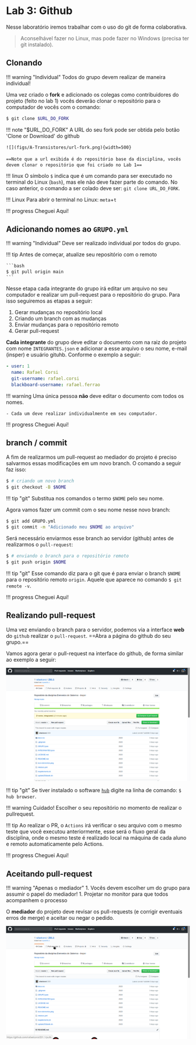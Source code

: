 # Lab 3: Github

Nesse laboratório iremos trabalhar com o uso do git de forma colaborativa.

> Aconselhável fazer no Linux, mas pode fazer no Windows (precisa ter git instalado).

## Clonando

!!! warning "Individual"
    Todos do grupo devem realizar de maneira individual!

Uma vez criado o **fork** e adicionado os colegas como contribuidores do projeto (feito no lab 1) vocês deverão clonar o repositório para o computador de vocês com o comando:

``` bash
$ git clone $URL_DO_FORK
```

!!! note "$URL_DO_FORK"
    A URL do seu fork pode ser obtida pelo botão 'Clone or Download' do github
    
    ![](figs/A-Transistores/url-fork.png){width=500}
    
    ==Note que a url exibida é do repositório base da disciplina, vocês
    devem clonar o repositório que foi criado no Lab 1==
    
!!! linux 
    O símbolo `$` indica que é um comando para ser executado no 
    terminal do Linux (`bash`), mas ele não deve fazer parte do comando.
    No caso anterior, o comando a ser colado deve ser: `git clone URL_DO_FORK`.
    
!!! Linux
    Para abrir o terminal no Linux: `meta`+`t` 

!!! progress 
    Cheguei Aqui!

## Adicionando nomes ao `GRUPO.yml`

!!! warning "Individual"
    Deve ser realizado individual por todos do grupo.

!!! tip
    Antes de começar, atualize seu repositório com o remoto
    
    ```bash
    $ git pull origin main
    ```
    
Nesse etapa cada integrante do grupo irá editar um arquivo no seu computador e realizar um pull-request para o repositório do grupo. Para isso seguiremos as etapas a seguir:

1. Gerar mudanças no repositório local
1. Criando um branch com as mudanças 
1. Enviar mudanças para o repositório remoto
1. Gerar pull-request

**Cada integrante** do grupo deve editar o documento com na raiz do projeto com nome `INTEGRANTES.json` 
e adicionar a esse arquivo o seu nome, e-mail (insper) e usuário gituhb. Conforme o exemplo a seguir:

``` yml
- user: 1
  name: Rafael Corsi
  git-username: rafael.corsi
  blackboard-username: rafael.ferrao
```

!!! warning 
    Uma única pessoa **não** deve editar o documento com todos os nomes.
    
    - Cada um deve realizar individualmente em seu computador.

!!! progress 
    Cheguei Aqui!

## branch / commit

A fim de realizarmos um pull-request ao mediador do projeto é preciso salvarmos essas modificações em um novo branch. O comando a seguir faz isso:

``` bash
$ # criando um novo branch
$ git checkout -B $NOME
```

!!! tip "git"
    Substitua nos comandos o termo `$NOME` pelo seu nome.

Agora vamos fazer um commit com o seu nome nesse novo branch:

``` bash
$ git add GRUPO.yml
$ git commit -m "Adicionado meu $NOME ao arquivo"
```

Será necessário enviarmos esse branch ao servidor (github) antes de realizarmos o `pull-request`:

``` bash
$ # enviando o branch para o repositório remoto
$ git push origin $NOME
```

!!! tip "git"
    Esse comando diz para o git que é para enviar o branch `$NOME` 
    para o repositório remoto `origin`. Aquele que aparece no comando `$ git remote -v`.

!!! progress 
    Cheguei Aqui!

## Realizando pull-request

Uma vez enviando o branch para o servidor, podemos via a interface **web** do `github` realizar o `pull-request`. ==Abra a página do github do seu grupo.== 

Vamos agora gerar o pull-request na interface do github, de forma similar ao exemplo a seguir:

![](figs/B-CI/pullrequest.gif)

!!! tip "git"
    Se tiver instalado o software [`hub`](https://github.com/github/hub) digite na linha de comando: `$ hub browser`.

!!! warning
    Cuidado! Escolher o seu repositório no momento de realizar o pullrequest.

!!! tip
    Ao realizar o PR, o `Actions` irá verificar o seu arquivo com o mesmo teste que você executou anteriormente, esse será o fluxo geral da disciplina, onde o mesmo teste é realizado local na máquina de cada aluno e remoto automaticamente pelo Actions.

!!! progress 
    Cheguei Aqui!

## Aceitando pull-request

!!! warning "Apenas o mediador"
    1. Vocês devem escolher um do grupo para assumir o papel do mediador!
    1. Projetar no monitor para que todos acompanhem o processo

O **mediador** do projeto deve revisar os pull-requests (e corrigir eventuais erros de merge) 
e aceitar ou negar o pedido. 

![](figs/B-CI/pullrequest-accept.gif)
